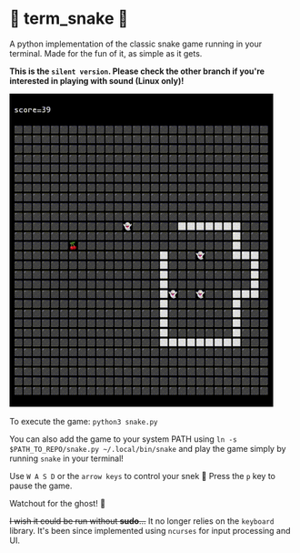 # 🐍 term_snake 🐍
A python implementation of the classic snake game running in your terminal.
Made for the fun of it, as simple as it gets.

**This is the `silent version`. Please check the other branch if you're interested in playing with sound (Linux only)!**

<img
  src="https://raw.githubusercontent.com/JoaoVicthor/term_snake/main/preview/term_snake.gif"
  alt="scared snek"
  style="display: inline-block; margin: 0 auto; max-width: 550px">

To execute the game:
`python3 snake.py`

You can also add the game to your system PATH using `ln -s $PATH_TO_REPO/snake.py ~/.local/bin/snake`
and play the game simply by running `snake` in your terminal!

Use `W A S D` or the `arrow keys` to control your snek 🐍
Press the `p` key to pause the game.

Watchout for the ghost! 👻

~~I wish it could be run without **sudo**...~~
It no longer relies on the `keyboard` library.
It's been since implemented using `ncurses` for input processing and UI.
